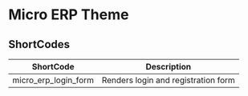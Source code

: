 # Micro ERP Theme

## ShortCodes

| ShortCode | Description |
| ---- | ---- |
| micro_erp_login_form | Renders login and registration form |